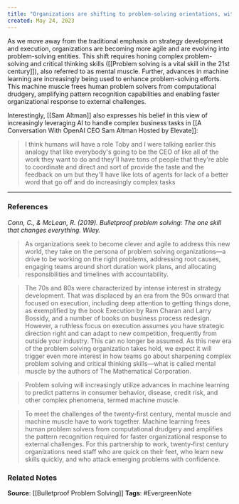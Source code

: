 ```yaml
---
title: "Organizations are shifting to problem-solving orientations, with AI playing a crucial role"
created: May 24, 2023
---
```


As we move away from the traditional emphasis on strategy development and execution, organizations are becoming more agile and are evolving into problem-solving entities. This shift requires honing complex problem-solving and critical thinking skills ([[Problem solving is a vital skill in the 21st century]]), also referred to as mental muscle. Further, advances in machine learning are increasingly being used to enhance problem-solving efforts. This machine muscle frees human problem solvers from computational drudgery, amplifying pattern recognition capabilities and enabling faster organizational response to external challenges.

Interestingly, [[Sam Altman]] also expresses his belief in this view of increasingly leveraging AI to handle complex business tasks in [[A Conversation With OpenAI CEO Sam Altman  Hosted by Elevate]]:

>  I think humans will have a role Toby and I were talking earlier this analogy that like everybody's going to be the CEO of like all of the work they want to do and they'll have tons of people that they're able to coordinate and direct and sort of provide the taste and the feedback on um but they'll have like lots of agents for lack of a better word that go off and do increasingly complex tasks

---
### References

*Conn, C., & McLean, R. (2019). Bulletproof problem solving: The one skill that changes everything. Wiley.*

> As organizations seek to become clever and agile to address this new world, they take on the persona of problem solving organizations—a drive to be working on the right problems, addressing root causes, engaging teams around short duration work plans, and allocating responsibilities and timelines with accountability.

> The 70s and 80s were characterized by intense interest in strategy development. That was displaced by an era from the 90s onward that focused on execution, including deep attention to getting things done, as exemplified by the book Execution by Ram Charan and Larry Bossidy, and a number of books on business process redesign. However, a ruthless focus on execution assumes you have strategic direction right and can adapt to new competition, frequently from outside your industry. This can no longer be assumed. As this new era of the problem solving organization takes hold, we expect it will trigger even more interest in how teams go about sharpening complex problem solving and critical thinking skills—what is called mental muscle by the authors of The Mathematical Corporation.

> Problem solving will increasingly utilize advances in machine learning to predict patterns in consumer behavior, disease, credit risk, and other complex phenomena, termed machine muscle.

> To meet the challenges of the twenty‐first century, mental muscle and machine muscle have to work together. Machine learning frees human problem solvers from computational drudgery and amplifies the pattern recognition required for faster organizational response to external challenges. For this partnership to work, twenty‐first century organizations need staff who are quick on their feet, who learn new skills quickly, and who attack emerging problems with confidence.

### Related Notes
**Source**: [[Bulletproof Problem Solving]]
**Tags**: #EvergreenNote

